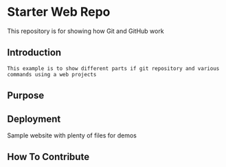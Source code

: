 # Starter Web Repo

This repository is for showing how Git and GitHub work

## Introduction
	This example is to show different parts if git repository and various commands using a web projects
## Purpose

## Deployment

Sample website with plenty of files for demos

## How To Contribute